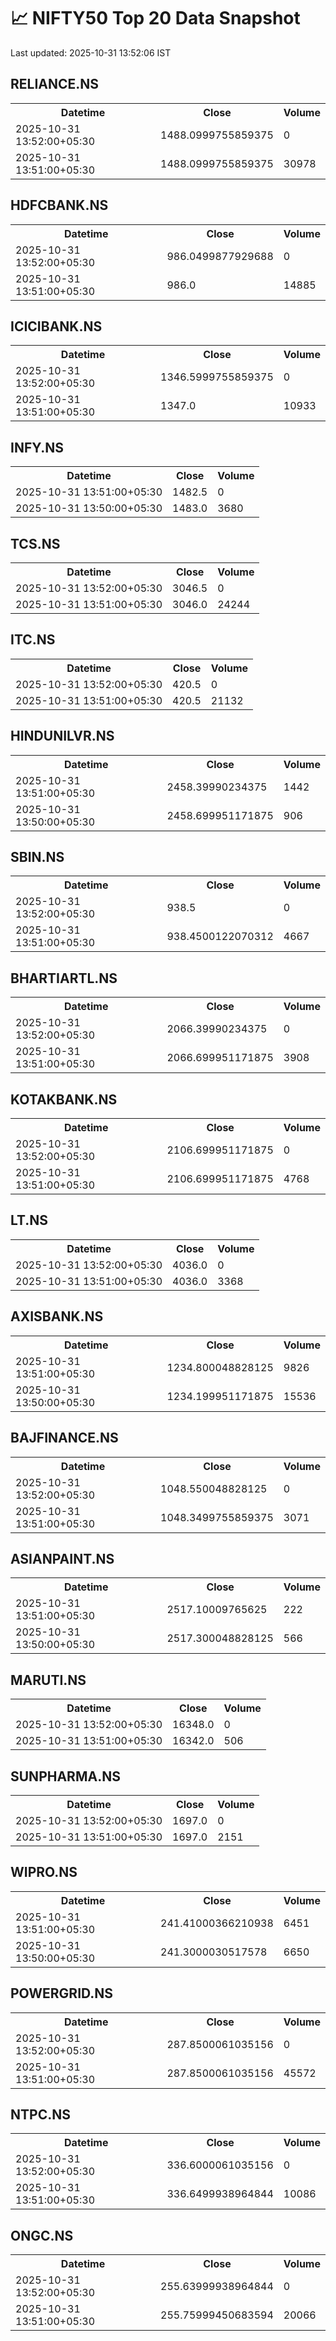 # 📈 NIFTY50 Top 20 Data Snapshot

Last updated: 2025-10-31 13:52:06 IST

## RELIANCE.NS

<table>
  <tr><th>Datetime</th><th>Close</th><th>Volume</th></tr>
  <tr><td>2025-10-31 13:52:00+05:30</td><td>1488.0999755859375</td><td>0</td></tr>
  <tr><td>2025-10-31 13:51:00+05:30</td><td>1488.0999755859375</td><td>30978</td></tr>
</table>

## HDFCBANK.NS

<table>
  <tr><th>Datetime</th><th>Close</th><th>Volume</th></tr>
  <tr><td>2025-10-31 13:52:00+05:30</td><td>986.0499877929688</td><td>0</td></tr>
  <tr><td>2025-10-31 13:51:00+05:30</td><td>986.0</td><td>14885</td></tr>
</table>

## ICICIBANK.NS

<table>
  <tr><th>Datetime</th><th>Close</th><th>Volume</th></tr>
  <tr><td>2025-10-31 13:52:00+05:30</td><td>1346.5999755859375</td><td>0</td></tr>
  <tr><td>2025-10-31 13:51:00+05:30</td><td>1347.0</td><td>10933</td></tr>
</table>

## INFY.NS

<table>
  <tr><th>Datetime</th><th>Close</th><th>Volume</th></tr>
  <tr><td>2025-10-31 13:51:00+05:30</td><td>1482.5</td><td>0</td></tr>
  <tr><td>2025-10-31 13:50:00+05:30</td><td>1483.0</td><td>3680</td></tr>
</table>

## TCS.NS

<table>
  <tr><th>Datetime</th><th>Close</th><th>Volume</th></tr>
  <tr><td>2025-10-31 13:52:00+05:30</td><td>3046.5</td><td>0</td></tr>
  <tr><td>2025-10-31 13:51:00+05:30</td><td>3046.0</td><td>24244</td></tr>
</table>

## ITC.NS

<table>
  <tr><th>Datetime</th><th>Close</th><th>Volume</th></tr>
  <tr><td>2025-10-31 13:52:00+05:30</td><td>420.5</td><td>0</td></tr>
  <tr><td>2025-10-31 13:51:00+05:30</td><td>420.5</td><td>21132</td></tr>
</table>

## HINDUNILVR.NS

<table>
  <tr><th>Datetime</th><th>Close</th><th>Volume</th></tr>
  <tr><td>2025-10-31 13:51:00+05:30</td><td>2458.39990234375</td><td>1442</td></tr>
  <tr><td>2025-10-31 13:50:00+05:30</td><td>2458.699951171875</td><td>906</td></tr>
</table>

## SBIN.NS

<table>
  <tr><th>Datetime</th><th>Close</th><th>Volume</th></tr>
  <tr><td>2025-10-31 13:52:00+05:30</td><td>938.5</td><td>0</td></tr>
  <tr><td>2025-10-31 13:51:00+05:30</td><td>938.4500122070312</td><td>4667</td></tr>
</table>

## BHARTIARTL.NS

<table>
  <tr><th>Datetime</th><th>Close</th><th>Volume</th></tr>
  <tr><td>2025-10-31 13:52:00+05:30</td><td>2066.39990234375</td><td>0</td></tr>
  <tr><td>2025-10-31 13:51:00+05:30</td><td>2066.699951171875</td><td>3908</td></tr>
</table>

## KOTAKBANK.NS

<table>
  <tr><th>Datetime</th><th>Close</th><th>Volume</th></tr>
  <tr><td>2025-10-31 13:52:00+05:30</td><td>2106.699951171875</td><td>0</td></tr>
  <tr><td>2025-10-31 13:51:00+05:30</td><td>2106.699951171875</td><td>4768</td></tr>
</table>

## LT.NS

<table>
  <tr><th>Datetime</th><th>Close</th><th>Volume</th></tr>
  <tr><td>2025-10-31 13:52:00+05:30</td><td>4036.0</td><td>0</td></tr>
  <tr><td>2025-10-31 13:51:00+05:30</td><td>4036.0</td><td>3368</td></tr>
</table>

## AXISBANK.NS

<table>
  <tr><th>Datetime</th><th>Close</th><th>Volume</th></tr>
  <tr><td>2025-10-31 13:51:00+05:30</td><td>1234.800048828125</td><td>9826</td></tr>
  <tr><td>2025-10-31 13:50:00+05:30</td><td>1234.199951171875</td><td>15536</td></tr>
</table>

## BAJFINANCE.NS

<table>
  <tr><th>Datetime</th><th>Close</th><th>Volume</th></tr>
  <tr><td>2025-10-31 13:52:00+05:30</td><td>1048.550048828125</td><td>0</td></tr>
  <tr><td>2025-10-31 13:51:00+05:30</td><td>1048.3499755859375</td><td>3071</td></tr>
</table>

## ASIANPAINT.NS

<table>
  <tr><th>Datetime</th><th>Close</th><th>Volume</th></tr>
  <tr><td>2025-10-31 13:51:00+05:30</td><td>2517.10009765625</td><td>222</td></tr>
  <tr><td>2025-10-31 13:50:00+05:30</td><td>2517.300048828125</td><td>566</td></tr>
</table>

## MARUTI.NS

<table>
  <tr><th>Datetime</th><th>Close</th><th>Volume</th></tr>
  <tr><td>2025-10-31 13:52:00+05:30</td><td>16348.0</td><td>0</td></tr>
  <tr><td>2025-10-31 13:51:00+05:30</td><td>16342.0</td><td>506</td></tr>
</table>

## SUNPHARMA.NS

<table>
  <tr><th>Datetime</th><th>Close</th><th>Volume</th></tr>
  <tr><td>2025-10-31 13:52:00+05:30</td><td>1697.0</td><td>0</td></tr>
  <tr><td>2025-10-31 13:51:00+05:30</td><td>1697.0</td><td>2151</td></tr>
</table>

## WIPRO.NS

<table>
  <tr><th>Datetime</th><th>Close</th><th>Volume</th></tr>
  <tr><td>2025-10-31 13:51:00+05:30</td><td>241.41000366210938</td><td>6451</td></tr>
  <tr><td>2025-10-31 13:50:00+05:30</td><td>241.3000030517578</td><td>6650</td></tr>
</table>

## POWERGRID.NS

<table>
  <tr><th>Datetime</th><th>Close</th><th>Volume</th></tr>
  <tr><td>2025-10-31 13:52:00+05:30</td><td>287.8500061035156</td><td>0</td></tr>
  <tr><td>2025-10-31 13:51:00+05:30</td><td>287.8500061035156</td><td>45572</td></tr>
</table>

## NTPC.NS

<table>
  <tr><th>Datetime</th><th>Close</th><th>Volume</th></tr>
  <tr><td>2025-10-31 13:52:00+05:30</td><td>336.6000061035156</td><td>0</td></tr>
  <tr><td>2025-10-31 13:51:00+05:30</td><td>336.6499938964844</td><td>10086</td></tr>
</table>

## ONGC.NS

<table>
  <tr><th>Datetime</th><th>Close</th><th>Volume</th></tr>
  <tr><td>2025-10-31 13:52:00+05:30</td><td>255.63999938964844</td><td>0</td></tr>
  <tr><td>2025-10-31 13:51:00+05:30</td><td>255.75999450683594</td><td>20066</td></tr>
</table>

